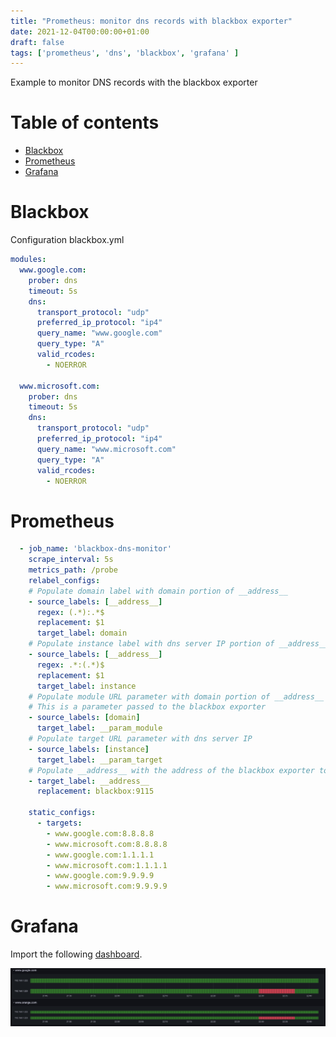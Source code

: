 ```yaml
---
title: "Prometheus: monitor dns records with blackbox exporter"
date: 2021-12-04T00:00:00+01:00
draft: false
tags: ['prometheus', 'dns', 'blackbox', 'grafana' ]
---
```


Example to monitor DNS records with the blackbox exporter

# Table of contents

* [Blackbox](#blackbox)
* [Prometheus](#prometheus)
* [Grafana](#grafana)

# Blackbox

Configuration blackbox.yml 

```yaml
modules:
  www.google.com:
    prober: dns
    timeout: 5s
    dns:
      transport_protocol: "udp"
      preferred_ip_protocol: "ip4"
      query_name: "www.google.com"
      query_type: "A"
      valid_rcodes:
        - NOERROR

  www.microsoft.com:
    prober: dns
    timeout: 5s
    dns:
      transport_protocol: "udp"
      preferred_ip_protocol: "ip4"
      query_name: "www.microsoft.com"
      query_type: "A"
      valid_rcodes:
        - NOERROR
```

# Prometheus

```yaml
  - job_name: 'blackbox-dns-monitor'
    scrape_interval: 5s
    metrics_path: /probe
    relabel_configs:
    # Populate domain label with domain portion of __address__
    - source_labels: [__address__]
      regex: (.*):.*$
      replacement: $1
      target_label: domain
    # Populate instance label with dns server IP portion of __address__
    - source_labels: [__address__]
      regex: .*:(.*)$
      replacement: $1
      target_label: instance
    # Populate module URL parameter with domain portion of __address__
    # This is a parameter passed to the blackbox exporter
    - source_labels: [domain]
      target_label: __param_module
    # Populate target URL parameter with dns server IP
    - source_labels: [instance]
      target_label: __param_target
    # Populate __address__ with the address of the blackbox exporter to hit
    - target_label: __address__
      replacement: blackbox:9115
      
    static_configs:
      - targets:
        - www.google.com:8.8.8.8
        - www.microsoft.com:8.8.8.8
        - www.google.com:1.1.1.1
        - www.microsoft.com:1.1.1.1
        - www.google.com:9.9.9.9
        - www.microsoft.com:9.9.9.9
```

# Grafana

Import the following [dashboard](https://github.com/dmachard/grafana-dashboards/blob/main/Prometheus%20Blackbox%20DNS/Prometheus%20Blackbox%20DNS%20records%20monitor.json).

![dashboard grafana](/images/0043/dashboard.png)

